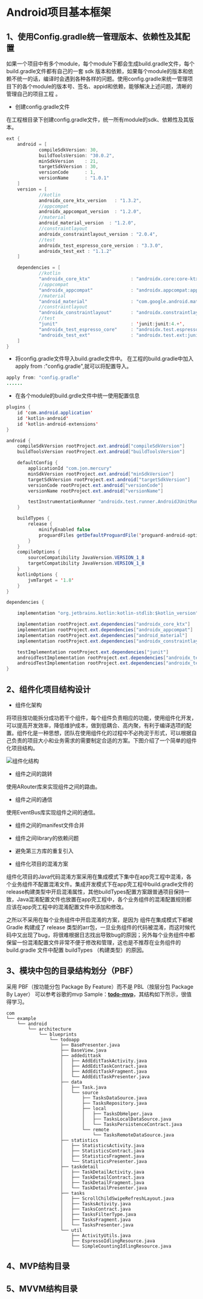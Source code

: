 # Android项目基本框架

## 1、使用Config.gradle统一管理版本、依赖性及其配置

如果一个项目中有多个module，每个module下都会生成build.gradle文件，每个build.gradle文件都有自己的一套 sdk 版本和依赖，如果每个module的版本和依赖不统一的话，编译时会遇到各种各样的问题。使用config.gradle来统一管理项目下的各个module的版本号、签名、appid和依赖，能够解决上述问题，清晰的管理自己的项目工程 。

* 创建config.gradle文件

在工程根目录下创建config.gradle文件，统一所有module的sdk、依赖性及其版本。
```java
ext {
    android = [
            compileSdkVersion: 30,
            buildToolsVersion: "30.0.2",
            minSdkVersion    : 21,
            targetSdkVersion : 30,
            versionCode      : 1,
            versionName      : "1.0.1"
    ]
    version = [
            //kotlin
            androidx_core_ktx_version   : "1.3.2",
            //appcompat
            androidx_appcompat_version  : "1.2.0",
            //material
            android_material_version  : "1.2.0",
            //constraintlayout
            androidx_constraintlayout_version : "2.0.4",
            //test
            androidx_test_espresso_core_version : "3.3.0",
            androidx_test_ext : "1.1.2"
    ]

    dependencies = [
            //kotlin
            "androidx_core_ktx"               : "androidx.core:core-ktx:${version.androidx_core_ktx_version}",
            //appcompat
            "androidx_appcompat"              : "androidx.appcompat:appcompat:${version.androidx_appcompat_version}",
            //material
            "android_material"                : "com.google.android.material:material:${version.android_material_version}",
            //constraintlayout
            "androidx_constraintlayout"       : "androidx.constraintlayout:constraintlayout:${version.androidx_constraintlayout_version}",
            //test
            "junit"                           : 'junit:junit:4.+',
            "androidx_test_espresso_core"     : "androidx.test.espresso:espresso-core:${version.androidx_test_espresso_core_version}",
            "androidx_test_ext"               : "androidx.test.ext:junit:${version.androidx_test_espresso_core_version}",
    ]
}

```
* 将config.gradle文件导入build.gradle文件中。
在工程的build.gradle中加入apply from :"config.gradle",就可以将配置导入。

```java
apply from: "config.gradle"
......

```
* 在各个module的build.grdle文件中统一使用配置信息

```java
plugins {
    id 'com.android.application'
    id 'kotlin-android'
    id 'kotlin-android-extensions'
}

android {
    compileSdkVersion rootProject.ext.android["compileSdkVersion"]
    buildToolsVersion rootProject.ext.android["buildToolsVersion"]

    defaultConfig {
        applicationId "com.jon.mercury"
        minSdkVersion rootProject.ext.android["minSdkVersion"]
        targetSdkVersion rootProject.ext.android["targetSdkVersion"]
        versionCode rootProject.ext.android["versionCode"]
        versionName rootProject.ext.android["versionName"]

        testInstrumentationRunner "androidx.test.runner.AndroidJUnitRunner"
    }

    buildTypes {
        release {
            minifyEnabled false
            proguardFiles getDefaultProguardFile('proguard-android-optimize.txt'), 'proguard-rules.pro'
        }
    }
    compileOptions {
        sourceCompatibility JavaVersion.VERSION_1_8
        targetCompatibility JavaVersion.VERSION_1_8
    }
    kotlinOptions {
        jvmTarget = '1.8'
    }
}

dependencies {

    implementation "org.jetbrains.kotlin:kotlin-stdlib:$kotlin_version"

    implementation rootProject.ext.dependencies["androidx_core_ktx"]
    implementation rootProject.ext.dependencies["androidx_appcompat"]
    implementation rootProject.ext.dependencies["android_material"]
    implementation rootProject.ext.dependencies["androidx_constraintlayout"]

    testImplementation rootProject.ext.dependencies["junit"]
    androidTestImplementation rootProject.ext.dependencies["androidx_test_ext"]
    androidTestImplementation rootProject.ext.dependencies["androidx_test_espresso_core"]
}
```

## 2、组件化项目结构设计
* 组件化架构

将项目按功能拆分成功若干个组件，每个组件负责相应的功能，使用组件化开发，可以提高开发效率，降低维护成本，做到低耦合、高内聚，有利于编译选项的配置。组件化是一种思想，团队在使用组件化的过程中不必拘泥于形式，可以根据自己负责的项目大小和业务需求的需要制定合适的方案。下图介绍了一个简单的组件化项目结构。

![组件化结构][architecture]

[architecture]: https://github.com/geekist/developer_guide/blob/main/architecture/组件化结构.png

* 组件之间的跳转

使用ARouter库来实现组件之间的路由。

* 组件之间的通信
 
使用EventBus库实现组件之间的通信。

* 组件之间的manifest文件合并

* 组件之间library的依赖问题

* 避免第三方库的重复引入

* 组件化项目的混淆方案

组件化项目的Java代码混淆方案采用在集成模式下集中在app壳工程中混淆，各个业务组件不配置混淆文件。集成开发模式下在app壳工程中build.gradle文件的release构建类型中开启混淆属性，其他buildTypes配置方案跟普通项目保持一致，Java混淆配置文件也放置在app壳工程中，各个业务组件的混淆配置规则都应该在app壳工程中的混淆配置文件中添加和修改。

之所以不采用在每个业务组件中开启混淆的方案，是因为 组件在集成模式下都被 Gradle 构建成了 release 类型的arr包，一旦业务组件的代码被混淆，而这时候代码中又出现了bug，将很难根据日志找出导致bug的原因；另外每个业务组件中都保留一份混淆配置文件非常不便于修改和管理，这也是不推荐在业务组件的 build.gradle 文件中配置 buildTypes （构建类型）的原因。

## 3、模块中包的目录结构划分（PBF）

采用 PBF（按功能分包 Package By Feature）而不是 PBL（按层分包 Package By Layer）
可以参考谷歌的mvp Sample：**[todo-mvp][todo-mvp]**，其结构如下所示，很值得学习。

```
com
└── example
    └── android
        └── architecture
            └── blueprints
                └── todoapp
                    ├── BasePresenter.java
                    ├── BaseView.java
                    ├── addedittask
                    │   ├── AddEditTaskActivity.java
                    │   ├── AddEditTaskContract.java
                    │   ├── AddEditTaskFragment.java
                    │   └── AddEditTaskPresenter.java
                    ├── data
                    │   ├── Task.java
                    │   └── source
                    │       ├── TasksDataSource.java
                    │       ├── TasksRepository.java
                    │       ├── local
                    │       │   ├── TasksDbHelper.java
                    │       │   ├── TasksLocalDataSource.java
                    │       │   └── TasksPersistenceContract.java
                    │       └── remote
                    │           └── TasksRemoteDataSource.java
                    ├── statistics
                    │   ├── StatisticsActivity.java
                    │   ├── StatisticsContract.java
                    │   ├── StatisticsFragment.java
                    │   └── StatisticsPresenter.java
                    ├── taskdetail
                    │   ├── TaskDetailActivity.java
                    │   ├── TaskDetailContract.java
                    │   ├── TaskDetailFragment.java
                    │   └── TaskDetailPresenter.java
                    ├── tasks
                    │   ├── ScrollChildSwipeRefreshLayout.java
                    │   ├── TasksActivity.java
                    │   ├── TasksContract.java
                    │   ├── TasksFilterType.java
                    │   ├── TasksFragment.java
                    │   └── TasksPresenter.java
                    └── util
                        ├── ActivityUtils.java
                        ├── EspressoIdlingResource.java
                        └── SimpleCountingIdlingResource.java
```
[todo-mvp]: https://github.com/googlesamples/android-architecture/tree/todo-mvp/

## 4、MVP结构目录


## 5、MVVM结构目录



